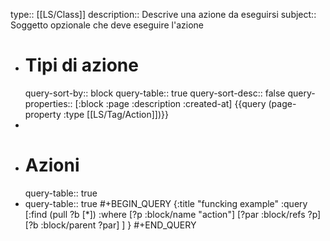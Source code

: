 type:: [[LS/Class]]
description:: Descrive una azione da eseguirsi
subject:: Soggetto opzionale che deve eseguire l'azione

- # Tipi di azione
  query-sort-by:: block
  query-table:: true
  query-sort-desc:: false
  query-properties:: [:block :page :description :created-at]
  {{query (page-property :type [[LS/Tag/Action]])}}
-
- # Azioni
  query-table:: true
- query-table:: true
  #+BEGIN_QUERY
  {:title "funcking example"
    :query [:find (pull ?b [*])
            :where
            [?p :block/name "action"]
            [?par :block/refs ?p]
            [?b :block/parent ?par]
    ]
  }
  #+END_QUERY